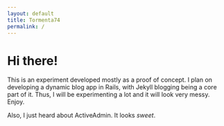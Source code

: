 ```yaml
---
layout: default
title: Tormenta74
permalink: /
---
```

<h1>Hi there!</h1>
<p>This is an experiment developed mostly as a proof of concept. I plan on developing a dynamic blog app in Rails, with Jekyll blogging being a core part of it. Thus, I will be experimenting a lot and it will look very messy. Enjoy.</p>

<p>Also, I just heard about ActiveAdmin. It looks <em>sweet</em>.</p>
